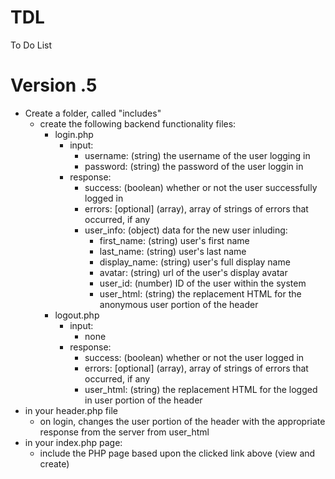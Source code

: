 # TDL
To Do List

# Version .5
- Create a folder, called "includes"
  - create the following backend functionality files:
    - login.php 
      - input:
        - username: (string) the username of the user logging in
        - password: (string) the password of the user loggin in
      - response:
        - success: (boolean) whether or not the user successfully logged in
        - errors: [optional] (array), array of strings of errors that occurred, if any
        - user_info: (object) data for the new user inluding:
          - first_name: (string) user's first name
          - last_name: (string) user's last name
          - display_name: (string) user's full display name
          - avatar: (string) url of the user's display avatar
          - user_id: (number) ID of the user within the system
          - user_html: (string) the replacement HTML for the anonymous user portion of the header
    - logout.php
      - input:
        - none
      - response:
        - success: (boolean) whether or not the user logged in
        - errors: [optional] (array), array of strings of errors that occurred, if any
        - user_html: (string) the replacement HTML for the logged in user portion of the header
- in your header.php file
  - on login, changes the user portion of the header with the appropriate response from the server from user_html
- in your index.php page:
  - include the PHP page based upon the clicked link above (view and create)


